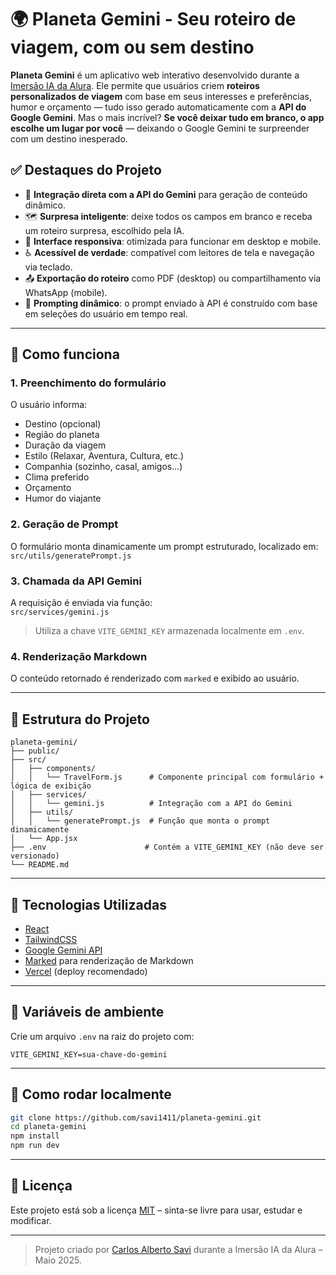 # 🌍 Planeta Gemini - Seu roteiro de viagem, com ou sem destino

**Planeta Gemini** é um aplicativo web interativo desenvolvido durante a [Imersão IA da Alura](https://www.alura.com.br/imersaoia). Ele permite que usuários criem **roteiros personalizados de viagem** com base em seus interesses e preferências, humor e orçamento — tudo isso gerado automaticamente com a **API do Google Gemini**.
Mas o mais incrível? **Se você deixar tudo em branco, o app escolhe um lugar por você** — deixando o Google Gemini te surpreender com um destino inesperado.

## ✅ Destaques do Projeto

- 🤖 **Integração direta com a API do Gemini** para geração de conteúdo dinâmico.
- 🗺️ **Surpresa inteligente**: deixe todos os campos em branco e receba um roteiro surpresa, escolhido pela IA.
- 📱 **Interface responsiva**: otimizada para funcionar em desktop e mobile.
- ♿ **Acessível de verdade**: compatível com leitores de tela e navegação via teclado.
- 📤 **Exportação do roteiro** como PDF (desktop) ou compartilhamento via WhatsApp (mobile).
- 🧠 **Prompting dinâmico**: o prompt enviado à API é construído com base em seleções do usuário em tempo real.

---

## 🔧 Como funciona

### 1. Preenchimento do formulário
O usuário informa:
- Destino (opcional)
- Região do planeta
- Duração da viagem
- Estilo (Relaxar, Aventura, Cultura, etc.)
- Companhia (sozinho, casal, amigos...)
- Clima preferido
- Orçamento
- Humor do viajante

### 2. Geração de Prompt
O formulário monta dinamicamente um prompt estruturado, localizado em:  
`src/utils/generatePrompt.js`

### 3. Chamada da API Gemini
A requisição é enviada via função:  
`src/services/gemini.js`  
> Utiliza a chave `VITE_GEMINI_KEY` armazenada localmente em `.env`.

### 4. Renderização Markdown
O conteúdo retornado é renderizado com `marked` e exibido ao usuário.

---

## 📁 Estrutura do Projeto

```
planeta-gemini/
├── public/
├── src/
│   ├── components/
│   │   └── TravelForm.js      # Componente principal com formulário + lógica de exibição
│   ├── services/
│   │   └── gemini.js          # Integração com a API do Gemini
│   ├── utils/
│   │   └── generatePrompt.js  # Função que monta o prompt dinamicamente
│   └── App.jsx
├── .env                      # Contém a VITE_GEMINI_KEY (não deve ser versionado)
└── README.md
```

---

## 🧪 Tecnologias Utilizadas

- [React](https://react.dev/)
- [TailwindCSS](https://tailwindcss.com/)
- [Google Gemini API](https://ai.google.dev/)
- [Marked](https://marked.js.org/) para renderização de Markdown
- [Vercel](https://vercel.com/) (deploy recomendado)

---

## 🔐 Variáveis de ambiente

Crie um arquivo `.env` na raiz do projeto com:

```env
VITE_GEMINI_KEY=sua-chave-do-gemini
```

---

## 🚀 Como rodar localmente

```bash
git clone https://github.com/savi1411/planeta-gemini.git
cd planeta-gemini
npm install
npm run dev
```

---

## 📝 Licença

Este projeto está sob a licença [MIT](LICENSE) – sinta-se livre para usar, estudar e modificar.

---

> Projeto criado por [Carlos Alberto Savi](https://github.com/savi1411) durante a Imersão IA da Alura – Maio 2025.
